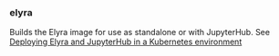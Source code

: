 <!--
{% comment %}
Copyright 2018-2021 Elyra Authors

Licensed under the Apache License, Version 2.0 (the "License");
you may not use this file except in compliance with the License.
You may obtain a copy of the License at

http://www.apache.org/licenses/LICENSE-2.0

Unless required by applicable law or agreed to in writing, software
distributed under the License is distributed on an "AS IS" BASIS,
WITHOUT WARRANTIES OR CONDITIONS OF ANY KIND, either express or implied.
See the License for the specific language governing permissions and
limitations under the License.
{% endcomment %}
-->

### elyra
Builds the Elyra image for use as standalone or with JupyterHub. See [Deploying Elyra and JupyterHub in a Kubernetes environment](https://elyra.readthedocs.io/en/latest/recipes/deploying-elyra-in-a-jupyterhub-environment.html#deploying-elyra-jupyterhub-in-a-kubernetes-environment)
